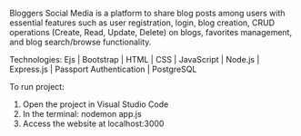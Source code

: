 Bloggers Social Media is a platform to share blog posts among users  with essential features such as user registration, login, blog creation, CRUD operations (Create, Read, Update, Delete) on blogs, favorites management, and blog search/browse functionality.

Technologies: Ejs | Bootstrap | HTML | CSS | JavaScript | Node.js | Express.js | Passport Authentication | PostgreSQL

To run project:
1. Open the project in Visual Studio Code
2. In the terminal: nodemon app.js
3. Access the website at localhost:3000
